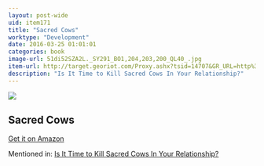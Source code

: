 ```yaml
---
layout: post-wide
uid: item171
title: "Sacred Cows"
worktype: "Development"
date: 2016-03-25 01:01:01
categories: book
image-url: 51di52SZA2L._SY291_BO1,204,203,200_QL40_.jpg
item-url: http://target.georiot.com/Proxy.ashx?tsid=14707&GR_URL=http%3A%2F%2Fwww.amazon.com%2FSacred-Cows-Truth-Divorce-Marriage%2Fdp%2F1626813612%2F
description: "Is It Time to Kill Sacred Cows In Your Relationship?"
---
```

<a href="http://target.georiot.com/Proxy.ashx?tsid=14707&GR_URL=http%3A%2F%2Fwww.amazon.com%2FSacred-Cows-Truth-Divorce-Marriage%2Fdp%2F1626813612%2F" target="blank"><img src="../../../../img/thumbs/51di52SZA2L._SY291_BO1,204,203,200_QL40_.jpg" class="prod-img"></a>
<h2>Sacred Cows</h2>
<p><a href="http://target.georiot.com/Proxy.ashx?tsid=14707&GR_URL=http%3A%2F%2Fwww.amazon.com%2FSacred-Cows-Truth-Divorce-Marriage%2Fdp%2F1626813612%2F" target="blank">Get it on Amazon</a><p>
<p>Mentioned in: <a href="http://fourhourworkweek.com/2015/05/20/google-x/" target="blank">Is It Time to Kill Sacred Cows In Your Relationship?</a></p>
